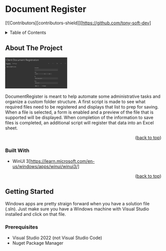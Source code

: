 # Document Register

[![Contributors][contributors-shield]][https://github.com/tony-soft-dev]

<!-- TABLE OF CONTENTS -->
<details>
  <summary>Table of Contents</summary>
  <ol>
    <li>
      <a href="#about-the-project">About The Project</a>
      <ul>
        <li><a href="#built-with">Built With</a></li>
      </ul>
    </li>
    <li>
      <a href="#getting-started">Getting Started</a>
      <ul>
        <li><a href="#prerequisites">Prerequisites</a></li>
        <li><a href="#installation">Installation</a></li>
      </ul>
    </li>
  </ol>
</details>



<!-- ABOUT THE PROJECT -->
## About The Project

<img src="/DocumentRegister/Assets/screenshot.png" alt="screenshot" width="200" height="100">

DocumentRegister is meant to help automate some administrative tasks and organize a custom folder structure.
A first script is made to see what required files need to be registered and displays that list to prep for saving.
When a file is selected, a form is enabled and a preview of the file that is supported will be displayed.
When completion of the information to save files is completed, an additional script will register that data into an Excel sheet.

<p align="right">(<a href="#readme-top">back to top</a>)</p>



### Built With

* WinUI 3[https://learn.microsoft.com/en-us/windows/apps/winui/winui3/]

<p align="right">(<a href="#readme-top">back to top</a>)</p>



<!-- GETTING STARTED -->
## Getting Started

Windows apps are pretty straign forward when you have a solution file (.sln). Just make sure you have a Windows machine with Visual Studio installed and click on that file. 

### Prerequisites
- Visual Studio 2022 (not Visual Studio Code)
- Nuget Package Manager